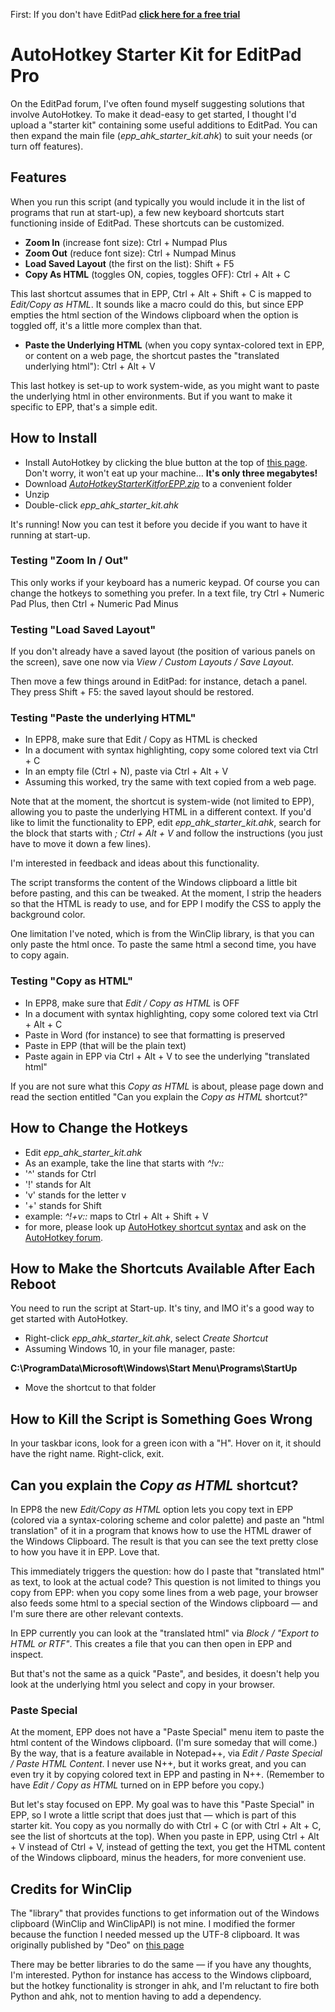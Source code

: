 First: If you don't have EditPad **[click here for a free trial](http://yu8.us/eppdemo)**

AutoHotkey Starter Kit for EditPad Pro
==

On the EditPad forum, I've often found myself suggesting solutions that involve AutoHotkey. To make it dead-easy to get started, I thought I'd upload a "starter kit" containing some useful additions to EditPad. You can then expand the main file (*epp_ahk_starter_kit.ahk*) to suit your needs (or turn off features).


## Features

When you run this script (and typically you would include it in the list of programs that run at start-up), a few new keyboard shortcuts start functioning inside of EditPad. These shortcuts can be customized.

- **Zoom In** (increase font size): Ctrl + Numpad Plus  
- **Zoom Out** (reduce font size): Ctrl + Numpad Minus  
- **Load Saved Layout** (the first on the list): Shift + F5
- **Copy As HTML** (toggles ON, copies, toggles OFF): Ctrl + Alt + C

This last shortcut assumes that in EPP, Ctrl + Alt + Shift + C is mapped to _Edit/Copy as HTML_. It sounds like a macro could do this, but since EPP empties the html section of the Windows clipboard when the option is toggled off, it's a little more complex than that.

- **Paste the Underlying HTML** (when you copy syntax-colored text in EPP, or content on a web page, the shortcut pastes the "translated underlying html"): Ctrl + Alt + V

This last hotkey is set-up to work system-wide, as you might want to paste the underlying html in other environments. But if you want to make it specific to EPP, that's a simple edit.

## How to Install

- Install AutoHotkey by clicking the blue button at the top of [this page](https://www.autohotkey.com/download/). Don't worry, it won't eat up your machine… **It's only three megabytes!** 
- Download [_AutoHotkeyStarterKitforEPP.zip_](https://github.com/boolbag/EditPad-Goodies/raw/master/AutoHotkey%20Starter%20Kit%20for%20EPP/AutoHotkeyStarterKitforEPP.zip) to a convenient folder
- Unzip
- Double-click *epp_ahk_starter_kit.ahk*

It's running! Now you can test it before you decide if you want to have it running at start-up.

### Testing "Zoom In / Out"

This only works if your keyboard has a numeric keypad. Of course you can change the hotkeys to something you prefer. In a text file, try Ctrl + Numeric Pad Plus, then Ctrl + Numeric Pad Minus

### Testing "Load Saved Layout"

If you don't already have a saved layout (the position of various panels on the screen), save one now via _View / Custom Layouts / Save Layout_.

Then move a few things around in EditPad: for instance, detach a panel. They press Shift + F5: the saved layout should be restored.

### Testing "Paste the underlying HTML"
- In EPP8, make sure that Edit / Copy as HTML is checked
- In a document with syntax highlighting, copy some colored text via Ctrl + C
- In an empty file (Ctrl + N), paste via Ctrl + Alt + V
- Assuming this worked, try the same with text copied from a web page. 

Note that at the moment, the shortcut is system-wide (not limited to EPP), allowing you to paste the underlying HTML in a different context. If you'd like to limit the functionality to EPP, edit *epp_ahk_starter_kit.ahk*, search for the block that starts with _; Ctrl + Alt + V_ and follow the instructions (you just have to move it down a few lines).

I'm interested in feedback and ideas about this functionality.

The script transforms the content of the Windows clipboard a little bit before pasting, and this can be tweaked. At the moment, I strip the headers so that the HTML is ready to use, and for EPP I modify the CSS to apply the background color.

One limitation I've noted, which is from the WinClip library, is that you can only paste the html once. To paste the same html a second time, you have to copy again.


### Testing "Copy as HTML"

- In EPP8, make sure that _Edit / Copy as HTML_ is OFF
- In a document with syntax highlighting, copy some colored text via Ctrl + Alt + C
- Paste in Word (for instance) to see that formatting is preserved
- Paste in EPP (that will be the plain text)
- Paste again in EPP via Ctrl + Alt + V to see the underlying "translated html"

If you are not sure what this _Copy as HTML_ is about, please page down and read the section entitled "Can you explain the _Copy as HTML_ shortcut?" 


## How to Change the Hotkeys
- Edit *epp_ahk_starter_kit.ahk*
- As an example, take the line that starts with _^!v::_
- '^' stands for Ctrl
- '!' stands for Alt
- 'v' stands for the letter v
- '+' stands for Shift
- example: _^!+v::_ maps to Ctrl + Alt + Shift + V
- for more, please look up [AutoHotkey shortcut syntax](https://www.autohotkey.com/docs/Hotkeys.htm) and ask on the [AutoHotkey forum](https://www.autohotkey.com/boards/).

## How to Make the Shortcuts Available After Each Reboot

You need to run the script at Start-up. It's tiny, and IMO it's a good way to get started with AutoHotkey.

- Right-click *epp_ahk_starter_kit.ahk*, select _Create Shortcut_
- Assuming Windows 10, in your file manager, paste:

**C:\ProgramData\Microsoft\Windows\Start Menu\Programs\StartUp**
- Move the shortcut to that folder


## How to Kill the Script is Something Goes Wrong

In your taskbar icons, look for a green icon with a "H". Hover on it, it should have the right name. Right-click, exit.

## Can you explain the _Copy as HTML_ shortcut?

In EPP8 the new _Edit/Copy as HTML_ option lets you copy text in EPP (colored via a syntax-coloring scheme and color palette) and paste an "html translation" of it in a program that knows how to use the HTML drawer of the Windows Clipboard. The result is that you can see the text pretty close to how you have it in EPP. Love that.

This immediately triggers the question: how do I paste that "translated html" as text, to look at the actual code? This question is not limited to things you copy from EPP: when you copy some lines from a web page, your browser also feeds some html to a special section of the Windows clipboard — and I'm sure there are other relevant contexts. 

In EPP currently you can look at the "translated html" via _Block / "Export to HTML or RTF"_. This creates a file that you can then open in EPP and inspect. 

But that's not the same as a quick "Paste", and besides, it doesn't help you look at the underlying html you select and copy in your browser.

### Paste Special
At the moment, EPP does not have a "Paste Special" menu item to paste the html content of the Windows clipboard. (I'm sure someday that will come.) By the way, that is a feature available in Notepad++, via _Edit / Paste Special / Paste HTML Content_. I never use N++, but it works great, and you can even try it by copying colored text in EPP and pasting in N++. (Remember to have _Edit / Copy as HTML_ turned on in EPP before you copy.)

But let's stay focused on EPP. 
My goal was to have this "Paste Special" in EPP, so I wrote a little script that does just that — which is part of this starter kit. You copy as you normally do with Ctrl + C (or with Ctrl + Alt + C, see the list of shortcuts at the top). When you paste in EPP, using Ctrl + Alt + V instead of Ctrl + V, instead of getting the text, you get the HTML content of the Windows clipboard, minus the headers, for more convenient use.


## Credits for WinClip

The "library" that provides functions to get information out of the Windows clipboard (WinClip and WinClipAPI) is not mine. I modified the former because the function I needed messed up the UTF-8 clipboard. It was originally published by "Deo" on [this page](https://autohotkey.com/board/topic/74670-class-winclip-direct-clipboard-manipulations/)

There may be better libraries to do the same — if you have any thoughts, I'm interested. Python for instance has access to the Windows clipboard, but the hotkey functionality is stronger in ahk, and I'm reluctant to fire both Python and ahk, not to mention having to add a dependency.
